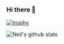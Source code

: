 ### Hi there 👋

[![trophy](https://github-profile-trophy.vercel.app/?username=neiljaviya&theme=onedark)](https://github.com/ryo-ma/github-profile-trophy)

![Neil's github stats](https://github-readme-stats.vercel.app/api?username=neiljaviya&show_icons=true&title_color=fff&icon_color=79ff97&text_color=9f9f9f&bg_color=151515)

<!--
**neiljaviya/neiljaviya** is a ✨ _special_ ✨ repository because its `README.md` (this file) appears on your GitHub profile.

Here are some ideas to get you started:

- 🔭 I’m currently working on ...
- 🌱 I’m currently learning ...
- 👯 I’m looking to collaborate on ...
- 🤔 I’m looking for help with ...
- 💬 Ask me about ...
- 📫 How to reach me: ...
- 😄 Pronouns: ...
- ⚡ Fun fact: ...
-->
